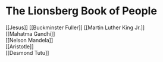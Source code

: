 # The Lionsberg Book of People

[[Jesus]] 
[[Buckminster Fuller]] 
[[Martin Luther King Jr.]]  
[[Mahatma Gandhi]]  
[[Nelson Mandela]]  
[[Aristotle]]  
[[Desmond Tutu]]  